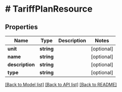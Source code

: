# # TariffPlanResource

## Properties

Name | Type | Description | Notes
------------ | ------------- | ------------- | -------------
**unit** | **string** |  | [optional]
**name** | **string** |  | [optional]
**description** | **string** |  | [optional]
**type** | **string** |  | [optional]

[[Back to Model list]](../../README.md#models) [[Back to API list]](../../README.md#endpoints) [[Back to README]](../../README.md)
